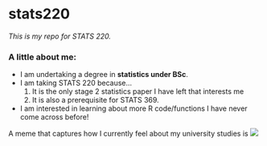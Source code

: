 # stats220

*This is my repo for STATS 220.* 

### A little about me:

- I am undertaking a degree in **statistics under BSc**.
- I am taking STATS 220 because...
  1. It is the only stage 2 statistics paper I have left that interests me
  2. It is also a prerequisite for STATS 369.
- I am interested in learning about more R code/functions I have never come across before! 

A meme that captures how I currently feel about my university studies is ![](https://c.tenor.com/zVEx9TYbwtsAAAAd/tenor.gif)


